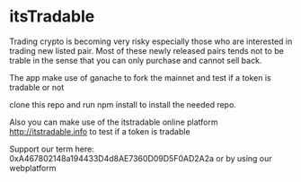 # itsTradable
Trading crypto is becoming very risky especially those who are interested in trading new listed pair. 
Most of these newly released pairs tends not to be trable in the sense that you can only purchase and cannot sell back.

The app make use of ganache to fork the mainnet and test if a token is tradable or not 

clone this repo and run npm install to install the needed repo.

Also you can make use of the itstradable online platform http://itstradable.info to test if a token is tradable

Support our term here: 0xA467802148a194433D4d8AE7360D09D5F0AD2A2a or by using our webplatform
